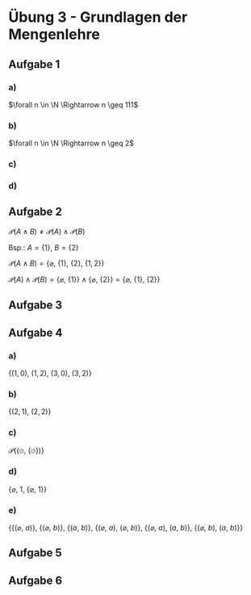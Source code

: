 # Übung 3 - Grundlagen der Mengenlehre

## Aufgabe 1

### a)

  $\forall n \in \N \Rightarrow n \geq 111$

### b)

  $\forall n \in \N \Rightarrow n \geq 2$

### c)

### d)

## Aufgabe 2

$\mathcal{P}(A \land B) \neq \mathcal{P}(A) \land \mathcal{P}(B)$

Bsp.: $A = \{1\},\ B = \{2\}$

$\mathcal{P}(A \land B) = \{\varnothing,\ \{1\},\ \{2\},\ \{1,2\}\}$

$\mathcal{P}(A) \land \mathcal{P}(B) = \{\varnothing,\ \{1\}\} \land \{\varnothing,\ \{2\}\} = \{\varnothing,\ \{1\},\ \{2\}\}$

## Aufgabe 3

## Aufgabe 4

### a)

$\{(1,0),\ (1,2),\ (3,0),\ (3,2)\}$

### b)

$\{(2,1),\ (2,2)\}$

### c)

$\mathcal{P}\{(\varnothing,\ \{\varnothing\})\}$

### d)

$\{\varnothing,\ 1,\ \{\varnothing,\ 1\}\}$

### e)

$\{\{(\varnothing,\ a)\},\ \{(\varnothing,\ b)\},\ \{(a,\ b)\},\ \{(\varnothing,\ a),\ (\varnothing,\ b)\},\ \{(\varnothing,\ a),\ (a,\ b)\},\ \{(\varnothing,\ b),\ (a,\ b)\}\}$

## Aufgabe 5

## Aufgabe 6
